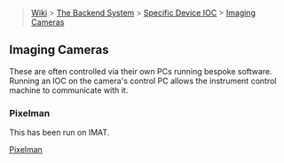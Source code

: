 > [Wiki](Home) > [The Backend System](The-Backend-System) > [Specific Device IOC](Specific-Device-IOC) > [Imaging Cameras](Imaging-Cameras)

## Imaging Cameras

These are often controlled via their own PCs running bespoke software.  Running an IOC on the camera's control PC allows the instrument control machine to communicate with it.

### Pixelman

This has been run on IMAT.

[Pixelman](https://github.com/ISISComputingGroup/ibex_developers_manual/wiki/Pixelman)
